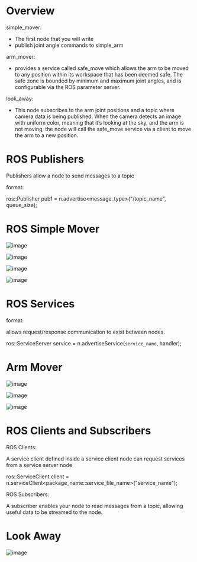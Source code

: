 # Overview

simple_mover:

- The first node that you will write
- publish joint angle commands to simple_arm

arm_mover:

-  provides a service called safe_move which allows the arm to be moved to any position within its workspace that has been deemed safe. The safe zone is bounded by minimum and maximum joint angles, and is configurable via the ROS parameter server.

look_away:

- This node subscribes to the arm joint positions and a topic where camera data is being published. When the camera detects an image with uniform color, meaning that it’s looking at the sky, and the arm is not moving, the node will call the safe_move service via a client to move the arm to a new position.

# ROS Publishers

Publishers allow a node to send messages to a topic

format:

ros::Publisher pub1 = n.advertise<message_type>("/topic_name", queue_size);

# ROS Simple Mover

![image](https://github.com/humaid7madi/Mobile-Robotics/assets/94049507/8dfef1ae-ff22-4a12-8271-8ccb16297dc7)

![image](https://github.com/humaid7madi/Mobile-Robotics/assets/94049507/43d53c42-5b75-4077-a1ca-92fe6eace6df)

![image](https://github.com/humaid7madi/Mobile-Robotics/assets/94049507/6a5f3bb8-9ecf-4391-8215-2049dcb3ccfc)

![image](https://github.com/humaid7madi/Mobile-Robotics/assets/94049507/45a3d5e6-3801-4b49-9cde-bc647440ab1f)


# ROS Services


format:

allows request/response communication to exist between nodes.

ros::ServiceServer service = n.advertiseService(`service_name`, handler);


# Arm Mover


![image](https://github.com/humaid7madi/Mobile-Robotics/assets/94049507/b3fa962f-f396-473c-a9a2-819f15ac18c1)


![image](https://github.com/humaid7madi/Mobile-Robotics/assets/94049507/c972f2b2-5ada-4911-b5f9-e2d40728a802)

![image](https://github.com/humaid7madi/Mobile-Robotics/assets/94049507/d0b8a4d1-2c77-4336-a240-42b1eabdb5ff)


# ROS Clients and Subscribers

ROS Clients:

A service client defined inside a service client node can request services from a service server node

ros::ServiceClient client = n.serviceClient<package_name::service_file_name>("service_name");

ROS Subscribers:

A subscriber enables your node to read messages from a topic, allowing useful data to be streamed to the node.

# Look Away

![image](https://github.com/humaid7madi/Mobile-Robotics/assets/94049507/c3be9105-ef45-4d82-93d9-16b4c57ca758)




